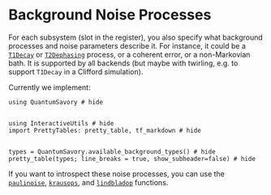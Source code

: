 # Background Noise Processes


For each subsystem (slot in the register), you also specify what background processes and noise parameters describe it.
For instance, it could be a [`T1Decay`](@ref) or [`T2Dephasing`](@ref) process, or a coherent error, or a non-Markovian bath.
It is supported by all backends (but maybe with twirling, e.g. to support `T1Decay` in a Clifford simulation).


Currently we implement:


```@example
using QuantumSavory # hide


using InteractiveUtils # hide
import PrettyTables: pretty_table, tf_markdown # hide


types = QuantumSavory.available_background_types() # hide
pretty_table(types; line_breaks = true, show_subheader=false) # hide
```


If you want to introspect these noise processes, you can use the [`paulinoise`](@ref), [`krausops`](@ref), and [`lindbladop`](@ref) functions.
